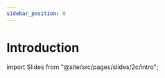```yaml
---
sidebar_position: 0
---
```


# Introduction

import Slides from "@site/src/pages/slides/2c/intro";

<Slides embedded />
